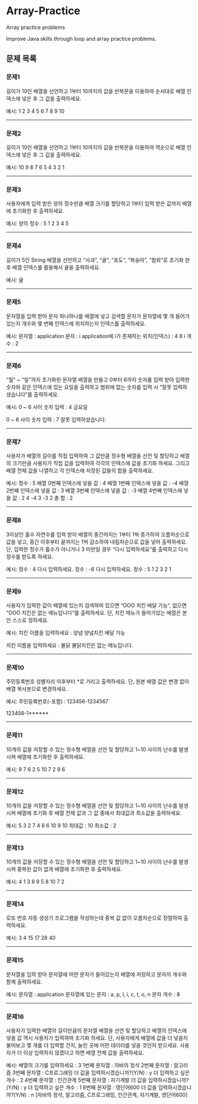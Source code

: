 # Array-Practice

Array practice problems

Improve Java skills through loop and array practice problems.

## 문제 목록

### 문제1
길이가 10인 배열을 선언하고 1부터 10까지의 값을 반복문을 이용하여 순서대로 배열 인덱스에 넣은 후 그 값을 출력하세요.

예시:
1 2 3 4 5 6 7 8 9 10

---

### 문제2
길이가 10인 배열을 선언하고 1부터 10까지의 값을 반복문을 이용하여 역순으로 배열 인덱스에 넣은 후 그 값을 출력하세요.

예시:
10 9 8 7 6 5 4 3 2 1

---

### 문제3
사용자에게 입력 받은 양의 정수만큼 배열 크기를 할당하고 1부터 입력 받은 값까지 배열에 초기화한 후 출력하세요.

예시:
양의 정수 : 5
1 2 3 4 5

---

### 문제4
길이가 5인 String 배열을 선언하고 “사과”, “귤“, “포도“, “복숭아”, “참외“로 초기화 한 후 배열 인덱스를 활용해서 귤을 출력하세요.

예시:
귤

---

### 문제5
문자열을 입력 받아 문자 하나하나를 배열에 넣고 검색할 문자가 문자열에 몇 개 들어가 있는지 개수와 몇 번째 인덱스에 위치하는지 인덱스를 출력하세요.

예시:
문자열 : application
문자 : i
application에 i가 존재하는 위치(인덱스) : 4 8
i 개수 : 2

---

### 문제6
“월“ ~ “일”까지 초기화된 문자열 배열을 만들고 0부터 6까지 숫자를 입력 받아 입력한 숫자와 같은 인덱스에 있는 요일을 출력하고 범위에 없는 숫자를 입력 시 “잘못 입력하셨습니다“를 출력하세요.

예시:
0 ~ 6 사이 숫자 입력 : 4
금요일

0 ~ 6 사이 숫자 입력 : 7 
잘못 입력하셨습니다.

---

### 문제7
사용자가 배열의 길이를 직접 입력하여 그 값만큼 정수형 배열을 선언 및 할당하고 배열의 크기만큼 사용자가 직접 값을 입력하여 각각의 인덱스에 값을 초기화 하세요. 그리고 배열 전체 값을 나열하고 각 인덱스에 저장된 값들의 합을 출력하세요.

예시:
정수 : 5
배열 0번째 인덱스에 넣을 값 : 4
배열 1번째 인덱스에 넣을 값 : -4
배열 2번째 인덱스에 넣을 값 : 3
배열 3번째 인덱스에 넣을 값 : -3
배열 4번째 인덱스에 넣을 값 : 2
4 -4 3 -3 2
총 합 : 2

---

### 문제8
3이상인 홀수 자연수를 입력 받아 배열의 중간까지는 1부터 1씩 증가하여 오름차순으로 값을 넣고, 중간 이후부터 끝까지는 1씩 감소하여 내림차순으로 값을 넣어 출력하세요. 단, 입력한 정수가 홀수가 아니거나 3 미만일 경우 “다시 입력하세요”를 출력하고 다시 정수를 받도록 하세요.

예시:
정수 : 4
다시 입력하세요.
정수 : -6
다시 입력하세요.
정수 : 5
1 2 3 2 1

---

### 문제9
사용자가 입력한 값이 배열에 있는지 검색하여 있으면 “OOO 치킨 배달 가능“, 없으면 “OOO 치킨은 없는 메뉴입니다“를 출력하세요. 단, 치킨 메뉴가 들어가있는 배열은 본인 스스로 정하세요.

예시:
치킨 이름을 입력하세요 : 양념
양념치킨 배달 가능

치킨 이름을 입력하세요 : 불닭 
불닭치킨은 없는 메뉴입니다.

---

### 문제10
주민등록번호 성별자리 이후부터 *로 가리고 출력하세요. 단, 원본 배열 값은 변경 없이 배열 복사본으로 변경하세요.

예시:
주민등록번호(-포함) : 123456-1234567

123456-1******

---

### 문제11
10개의 값을 저장할 수 있는 정수형 배열을 선언 및 할당하고 1~10 사이의 난수를 발생시켜 배열에 초기화한 후 출력하세요.

예시:
9 7 6 2 5 10 7 2 9 6

---

### 문제12
10개의 값을 저장할 수 있는 정수형 배열을 선언 및 할당하고 1~10 사이의 난수를 발생시켜 배열에 초기화 후 배열 전체 값과 그 값 중에서 최대값과 최소값을 출력하세요.

예시:
5 3 2 7 4 8 6 10 9 10
최대값 : 10
최소값 : 2

---

### 문제13
10개의 값을 저장할 수 있는 정수형 배열을 선언 및 할당하고 1~10 사이의 난수를 발생시켜 중복된 값이 없게 배열에 초기화한 후 출력하세요.

예시:
4 1 3 6 9 5 8 10 7 2

---

### 문제14
로또 번호 자동 생성기 프로그램을 작성하는데 중복 값 없이 오름차순으로 정렬하여 출력하세요.

예시:
3 4 15 17 28 40

---

### 문제15
문자열을 입력 받아 문자열에 어떤 문자가 들어갔는지 배열에 저장하고 문자의 개수와 함께 출력하세요.

예시:
문자열 : application
문자열에 있는 문자 : a, p, l, i, c, t, o, n
문자 개수 : 8

---

### 문제16
사용자가 입력한 배열의 길이만큼의 문자열 배열을 선언 및 할당하고 배열의 인덱스에 넣을 값 역시 사용자가 입력하여 초기화 하세요. 단, 사용자에게 배열에 값을 더 넣을지 물어보고 몇 개를 더 입력할 건지, 늘린 곳에 어떤 데이터를 넣을 것인지 받으세요. 사용자가 더 이상 입력하지 않겠다고 하면 배열 전체 값을 출력하세요.

예시:
배열의 크기를 입력하세요 : 3
1번째 문자열 : 자바의 정석
2번째 문자열 : 알고리즘
3번째 문자열 : C프로그래밍
더 값을 입력하시겠습니까?(Y/N) : y
더 입력하고 싶은 개수 : 2
4번째 문자열 : 인간관계
5번째 문자열 : 자기계발
더 값을 입력하시겠습니까?(Y/N) : y
더 입력하고 싶은 개수 : 1
6번째 문자열 : 영단어600
더 값을 입력하시겠습니까?(Y/N) : n
[자바의 정석, 알고리즘, C프로그래밍, 인간관계, 자기계발, 영단어600]
